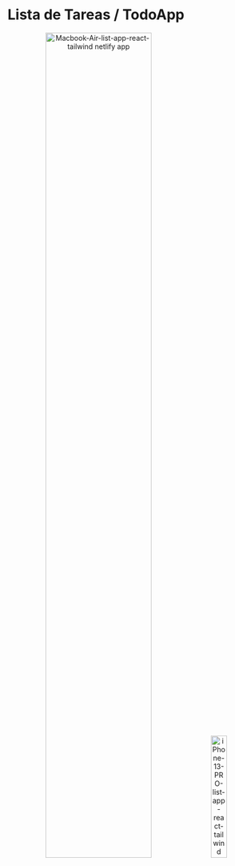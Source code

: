 # Lista de Tareas / TodoApp

<p align="center">
  <img src="https://github.com/user-attachments/assets/623ee60f-899f-435b-86e5-1db8e28dfc71" alt="Macbook-Air-list-app-react-tailwind netlify app" width="65%" style="margin-bottom: 30px;">
  <img src="https://github.com/user-attachments/assets/50e7d784-e971-4d90-b29e-93428a4cc9fc" alt="iPhone-13-PRO-list-app-react-tailwind netlify app" width="25%" style="margin-left: 10px;">
</p>


